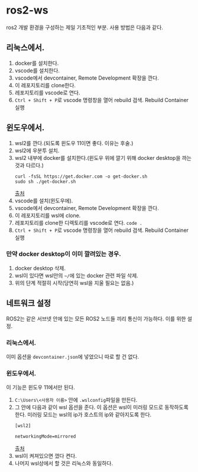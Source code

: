 # ros2-ws
ros2 개발 환경을 구성하는 제일 기초적인 부분. 사용 방법은 다음과 같다.

## 리눅스에서.
1. docker를 설치한다.
2. vscode를 설치한다.
3. vscode에서 devcontainer, Remote Development 확장을 깐다.
4. 이 레포지토리를 clone한다.
5. 레포지토리를 vscode로 연다.
6. `Ctrl + Shift + P`로 vscode 명령창을 열어 rebuild 검색. Rebuild Container 실행

## 윈도우에서.
1. wsl2를 깐다.(되도록 윈도우 11이면 좋다. 이유는 후술.)
2. wsl2에 우분투 설치.
3. wsl2 내부에 docker를 설치한다.(윈도우 위에 깔기 위해 docker desktop을 까는 것과 다르다.)
    ```shell
    curl -fsSL https://get.docker.com -o get-docker.sh
    sudo sh ./get-docker.sh
    ```
    [출처](https://docs.docker.com/engine/install/ubuntu/)
4. vscode를 설치(윈도우에).
5. vscode에서 devcontainer, Remote Development 확장을 깐다.    
6. 이 레포지토리를 wsl에 clone.
7. 레포지토리를 clone한 디렉토리를 vscode로 연다. `code .`
8. `Ctrl + Shift + P`로 vscode 명령창을 열어 rebuild 검색. Rebuild Container 실행

### 만약 docker desktop이 이미 깔려있는 경우.
1. docker desktop 삭제.
2. wsl이 있다면 wsl안의 `~/`에 있는 docker 관련 파일 삭제.
3. 위의 단계 적절히 시작(당연히 wsl을 지울 필요는 없음.)


## 네트워크 설정
ROS2는 같은 서브넷 안에 있는 모든 ROS2 노드들 끼리 통신이 가능하다. 이를 위한 설정.
### 리눅스에서.
이미 옵션을 `devcontainer.json`에 넣었으니 따로 할 건 없다.
### 윈도우에서.
이 기능은 윈도우 11에서만 된다.
1. `C:\Users\<사용자 이름>` 안에 `.wslconfig`파일을 만든다.
2. 그 안에 다음과 같이 wsl 옵션을 준다. 이 옵션은 wsl이 미러링 모드로 동작하도록 한다. 미러링 모드는 wsl의 ip가 호스트의 ip와 같아지도록 한다.
    ```txt
    [wsl2]

    networkingMode=mirrored
    ```
    [출처](https://learn.microsoft.com/ko-kr/windows/wsl/wsl-config)
3. wsl이 켜져있으면 껐다 켠다.  
4. 나머지 wsl상에서 할 것은 리눅스와 동일하다.